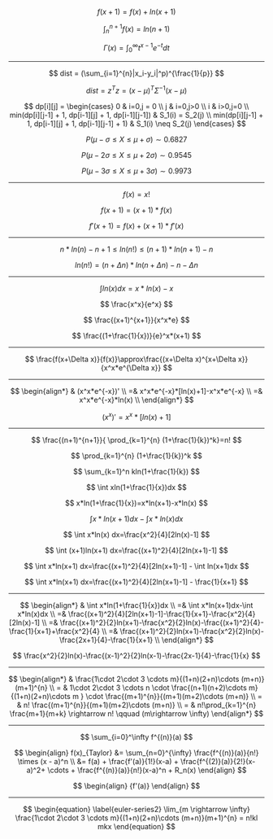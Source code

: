 $$
f(x+1)=f(x)+ln(x+1)
$$

$$
\int_n^{n+1} f(x)=ln(n+1)
$$


$$
\Gamma(x)=\int_0^{\infty}t^{x-1}e^{-t}dt
$$

---

$$
dist = (\sum_{i=1}^{n}|x_i-y_i|^p)^{\frac{1}{p}} 
$$

$$ dist = z^Tz = (x-\mu)^T\Sigma^{-1}(x-\mu) $$

$$ dp[i][j] = \begin{cases} 0 & i=0,j = 0 \\ j & i=0,j>0 \\ i & i>0,j=0 \\ min(dp[i][j-1] + 1, dp[i-1][j] + 1, dp[i-1][j-1]) & S_1(i) = S_2(j) \\ min(dp[i][j-1] + 1, dp[i-1][j] + 1, dp[i-1][j-1] + 1) & S_1(i) \neq S_2(j) \end{cases} $$

$$ P(\mu-\sigma \leq X \leq \mu + \sigma) \sim 0.6827 $$

$$ P(\mu-2\sigma \leq X \leq \mu + 2\sigma) \sim 0.9545 $$

$$ P(\mu-3\sigma \leq X \leq \mu + 3\sigma) \sim 0.9973 $$

---

$$
f(x)=x! 
$$

$$
f(x+1)=(x+1)*f(x) 
$$

$$
f'(x+1)=f(x)+(x+1)*f'(x)
$$

---

$$
n*ln(n)-n+1\leq ln(n!)\leq (n+1)*ln(n+1)-n
$$

$$
ln(n!)=(n+\Delta n)*ln(n+\Delta n)-n-\Delta n
$$

___

$$
\int ln(x)dx=x*ln(x)-x
$$

$$
\frac{x^x}{e^x}
$$

$$
\frac{(x+1)^{x+1}}{x^x*e} 
$$

$$
\frac{(1+\frac{1}{x})}{e}^x*(x+1)
$$

___

$$
\frac{f(x+\Delta x)}{f(x)}\approx\frac{(x+\Delta x)^{x+\Delta x}}{x^x*e^{\Delta x}} 
$$

___

$$
\begin{align*}
& (x^x*e^{-x})' \\
=& x^x*e^{-x}*[ln(x)+1]-x^x*e^{-x} \\
=& x^x*e^{-x}*ln(x) \\
\end{align*}
$$

$$
(x^x)'=x^x*[ln(x)+1]
$$

___

$$
\frac{(n+1)^{n+1}}{ \prod_{k=1}^{n} (1+\frac{1}{k})^k}=n!
$$

$$
\prod_{k=1}^{n} (1+\frac{1}{k})^k
$$

$$
\sum_{k=1}^n kln(1+\frac{1}{k})
$$

$$
\int xln(1+\frac{1}{x})dx
$$

$$
x*ln(1+\frac{1}{x})=x*ln(x+1)-x*ln(x)
$$

$$
\int x*ln(x+1)dx-\int x*ln(x)dx
$$

$$
\int x*ln(x) dx=\frac{x^2}{4}[2ln(x)-1]
$$

$$
\int (x+1)ln(x+1) dx=\frac{(x+1)^2}{4}[2ln(x+1)-1]
$$

$$
\int x*ln(x+1) dx=\frac{(x+1)^2}{4}[2ln(x+1)-1] - \int ln(x+1)dx
$$

$$
\int x*ln(x+1) dx=\frac{(x+1)^2}{4}[2ln(x+1)-1] - \frac{1}{x+1}
$$

---

$$
\begin{align*}
& \int x*ln(1+\frac{1}{x})dx \\
=& \int x*ln(x+1)dx-\int x*ln(x)dx \\
=& \frac{(x+1)^2}{4}[2ln(x+1)-1]-\frac{1}{x+1}-\frac{x^2}{4}[2ln(x)-1] \\
=& \frac{(x+1)^2}{2}ln(x+1)-\frac{x^2}{2}ln(x)-\frac{(x+1)^2}{4}-\frac{1}{x+1}+\frac{x^2}{4} \\
=& \frac{(x+1)^2}{2}ln(x+1)-\frac{x^2}{2}ln(x)-\frac{2x+1}{4}-\frac{1}{x+1} \\
\end{align*}
$$

$$
\frac{x^2}{2}ln(x)-\frac{(x-1)^2}{2}ln(x-1)-\frac{2x-1}{4}-\frac{1}{x}
$$



---



$$
\begin{align*}
& \frac{1\cdot 2\cdot 3 \cdots m}{(1+n)(2+n)\cdots (m+n)}(m+1)^{n} \\
= & 1\cdot 2\cdot 3 \cdots n \cdot \frac{(n+1)(n+2)\cdots m}{(1+n)(2+n)\cdots m }
\cdot \frac{(m+1)^{n}}{(m+1)(m+2)\cdots (m+n)} \\
= & n! \frac{(m+1)^{n}}{(m+1)(m+2)\cdots (m+n)} \\
= & n!\prod_{k=1}^{n} \frac{m+1}{m+k} \rightarrow n! \qquad (m\rightarrow \infty)
\end{align*}
$$

---

$$
\sum_{i=0}^\infty f^{(n)}(a)
$$

$$
\begin{align} f(x)_{Taylor}  &= \sum_{n=0}^{\infty} \frac{f^{(n)}(a)}{n!} \times (x - a)^n \\ &= f(a) + \frac{f'(a)}{1!}(x-a) + \frac{f^{(2)}(a)}{2!}(x-a)^2+ \cdots + \frac{f^{(n)}(a)}{n!}(x-a)^n + R_n(x) \end{align}
$$

$$
\begin{align} {f'(a)} \end{align}
$$

---

$$
\begin{equation}
\label{euler-series2}
\lim_{m \rightarrow \infty} \frac{1\cdot 2\cdot 3 \cdots m}{(1+n)(2+n)\cdots (m+n)}(m+1)^{n} = n!kl mkx
\end{equation}
$$

